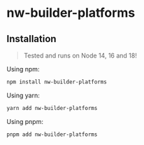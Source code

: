 # nw-builder-platforms

## Installation

> Tested and runs on Node 14, 16 and 18!

Using npm:

```sh
npm install nw-builder-platforms
```

Using yarn:

```sh
yarn add nw-builder-platforms
```

Using pnpm:

```sh
pnpm add nw-builder-platforms
```
